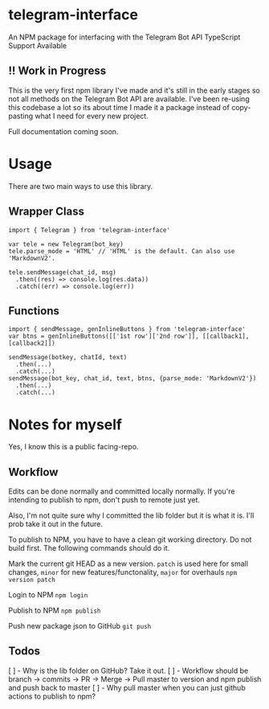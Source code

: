 # telegram-interface

An NPM package for interfacing with the Telegram Bot API
TypeScript Support Available

## !! Work in Progress

This is the very first npm library I've made and it's still in the early stages so not all methods on the Telegram Bot API are available. I've been re-using this codebase a lot so its about time I made it a package instead of copy-pasting what I need for every new project.

Full documentation coming soon.

# Usage

There are two main ways to use this library.

## Wrapper Class

```
import { Telegram } from 'telegram-interface'

var tele = new Telegram(bot_key)
tele.parse_mode = 'HTML' // 'HTML' is the default. Can also use 'MarkdownV2'.

tele.sendMessage(chat_id, msg)
  .then((res) => console.log(res.data))
  .catch((err) => console.log(err))
```

## Functions

```
import { sendMessage, genInlineButtons } from 'telegram-interface'
var btns = genInlineButtons([['1st row']['2nd row']], [[callback1], [callback2]])

sendMessage(botkey, chatId, text)
  .then(...)
  .catch(...)
sendMessage(bot_key, chat_id, text, btns, {parse_mode: 'MarkdownV2'})
  .then(...)
  .catch(...)

```

# Notes for myself

Yes, I know this is a public facing-repo.

## Workflow

Edits can be done normally and committed locally normally. If you're intending to publish to npm, don't push to remote just yet.

Also, I'm not quite sure why I committed the lib folder but it is what it is. I'll prob take it out in the future.

To publish to NPM, you have to have a clean git working directory. Do not build first. The following commands should do it.

Mark the current git HEAD as a new version. `patch` is used here for small changes, `minor` for new features/functonality, `major` for overhauls
`npm version patch`

Login to NPM
`npm login`

Publish to NPM
`npm publish`

Push new package json to GitHub
`git push`

## Todos

[ ] - Why is the lib folder on GitHub? Take it out.
[ ] - Workflow should be branch -> commits -> PR -> Merge -> Pull master to version and npm publish and push back to master
[ ] - Why pull master when you can just github actions to publish to npm?
